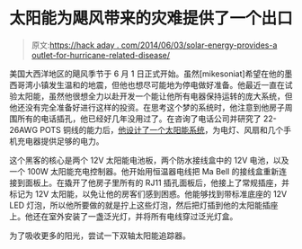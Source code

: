 # 太阳能为飓风带来的灾难提供了一个出口

> 原文:[https://hack aday . com/2014/06/03/solar-energy-provides-a outlet-for-hurricane-related-disease/](https://hackaday.com/2014/06/03/solar-energy-provides-an-outlet-for-hurricane-related-woes/)

美国大西洋地区的飓风季节于 6 月 1 日正式开始。虽然[mikesoniat]希望在他的墨西哥湾小镇发生温和的地震，但他也想尽可能地为停电做好准备。他最近一直在试验太阳能，虽然他很想全力以赴开发一个能让他所有电器保持运转的庞大系统，但他还没有完全准备好进行这样的投资。在思考这个梦的系统时，他注意到他房子周围所有的电话插孔，他已经好几年没用过了。在咨询了电话公司并研究了 22-26AWG POTS 铜线的能力后，[他设计了一个太阳能系统](http://www.instructables.com/id/Solar-Hurricane-Lighting-and-more/?ALLSTEPS)，为电灯、风扇和几个手机充电器提供足够的电力。

这个黑客的核心是两个 12V 太阳能电池板，两个防水接线盒中的 12V 电池，以及一个 100W 太阳能充电控制器。他开始用恒温器电线把 Ma Bell 的接线盒重新连接到面板上。在撬开了他房子里所有的 RJ11 插孔面板后，他接上了常规插座，并标记为 12V 太阳能，以免让他的房客们感到困惑。他能够找到带标准底座的 12V LED 灯泡，所以他所要做的就是拧上这些灯泡，然后把灯插到他的太阳能插座上。他还在室外安装了一盏泛光灯，并将所有电线穿过泛光灯盒。

为了吸收更多的阳光，尝试一下双轴太阳能追踪器。